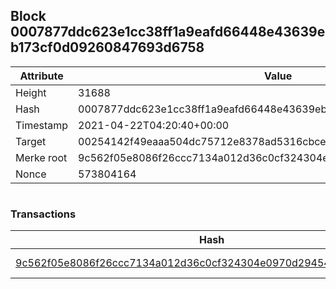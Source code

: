 ## Block 0007877ddc623e1cc38ff1a9eafd66448e43639eb173cf0d09260847693d6758

Attribute | Value
--- | ---
Height | 31688
Hash | 0007877ddc623e1cc38ff1a9eafd66448e43639eb173cf0d09260847693d6758
Timestamp | 2021-04-22T04:20:40+00:00
Target | 00254142f49eaaa504dc75712e8378ad5316cbcead634704b3734b6271167cc4
Merke root | 9c562f05e8086f26ccc7134a012d36c0cf324304e0970d29454f87a47f468057
Nonce | 573804164

```

```

### Transactions

Hash | Amount
--- | ---
[9c562f05e8086f26ccc7134a012d36c0cf324304e0970d29454f87a47f468057](9c562f05e8086f26ccc7134a012d36c0cf324304e0970d29454f87a47f468057.md) | 10.00000000 SKEPTI 
